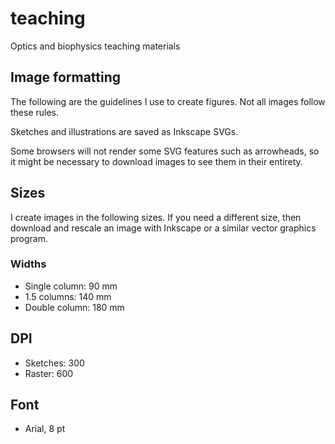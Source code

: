 # teaching
Optics and biophysics teaching materials

## Image formatting

The following are the guidelines I use to create figures. Not all images follow these rules.

Sketches and illustrations are saved as Inkscape SVGs.

Some browsers will not render some SVG features such as arrowheads, so it might be necessary to download images to see them in their entirety.

## Sizes

I create images in the following sizes. If you need a different size, then download and rescale an image with Inkscape or a similar vector graphics program.

### Widths

- Single column: 90 mm
- 1.5 columns: 140 mm
- Double column: 180 mm

## DPI

- Sketches: 300
- Raster: 600

## Font

- Arial, 8 pt
